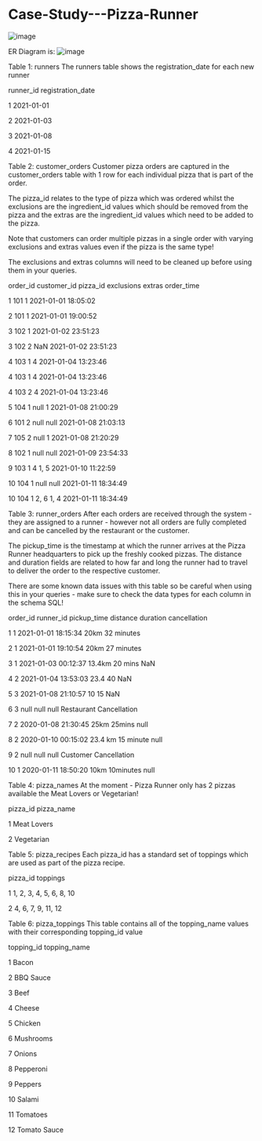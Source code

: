 # Case-Study---Pizza-Runner
![image](https://github.com/chandranshuanalyst/Case-Study---Pizza-Runner/assets/91171166/75b1543e-9039-4c5d-879a-fcfd9509b3d3)

ER Diagram is:
![image](https://github.com/chandranshuanalyst/Case-Study---Pizza-Runner/assets/91171166/7d67b5e7-a052-47d4-92f6-669d5d567f26)

Table 1: runners
The runners table shows the registration_date for each new runner

runner_id	registration_date

1	2021-01-01

2	2021-01-03

3	2021-01-08

4	2021-01-15

Table 2: customer_orders
Customer pizza orders are captured in the customer_orders table with 1 row for each individual pizza that is part of the order.

The pizza_id relates to the type of pizza which was ordered whilst the exclusions are the ingredient_id values which should be removed from the pizza and the extras are the ingredient_id values which need to be added to the pizza.

Note that customers can order multiple pizzas in a single order with varying exclusions and extras values even if the pizza is the same type!

The exclusions and extras columns will need to be cleaned up before using them in your queries.

order_id	customer_id	pizza_id	exclusions	extras	order_time

1	101	1	 	 	2021-01-01 18:05:02

2	101	1	 	 	2021-01-01 19:00:52

3	102	1	 	 	2021-01-02 23:51:23

3	102	2	 	NaN	2021-01-02 23:51:23

4	103	1	4	 	2021-01-04 13:23:46

4	103	1	4	 	2021-01-04 13:23:46

4	103	2	4	 	2021-01-04 13:23:46

5	104	1	null	1	2021-01-08 21:00:29

6	101	2	null	null	2021-01-08 21:03:13

7	105	2	null	1	2021-01-08 21:20:29

8	102	1	null	null	2021-01-09 23:54:33

9	103	1	4	1, 5	2021-01-10 11:22:59

10	104	1	null	null	2021-01-11 18:34:49

10	104	1	2, 6	1, 4	2021-01-11 18:34:49

Table 3: runner_orders
After each orders are received through the system - they are assigned to a runner - however not all orders are fully completed and can be cancelled by the restaurant or the customer.

The pickup_time is the timestamp at which the runner arrives at the Pizza Runner headquarters to pick up the freshly cooked pizzas. The distance and duration fields are related to how far and long the runner had to travel to deliver the order to the respective customer.

There are some known data issues with this table so be careful when using this in your queries - make sure to check the data types for each column in the schema SQL!

order_id	runner_id	pickup_time	distance	duration	cancellation

1	1	2021-01-01 18:15:34	20km	32 minutes	 

2	1	2021-01-01 19:10:54	20km	27 minutes	 

3	1	2021-01-03 00:12:37	13.4km	20 mins	NaN

4	2	2021-01-04 13:53:03	23.4	40	NaN

5	3	2021-01-08 21:10:57	10	15	NaN

6	3	null	null	null	Restaurant Cancellation

7	2	2020-01-08 21:30:45	25km	25mins	null

8	2	2020-01-10 00:15:02	23.4 km	15 minute	null

9	2	null	null	null	Customer Cancellation

10	1	2020-01-11 18:50:20	10km	10minutes	null

Table 4: pizza_names
At the moment - Pizza Runner only has 2 pizzas available the Meat Lovers or Vegetarian!

pizza_id	pizza_name

1	Meat Lovers

2	Vegetarian

Table 5: pizza_recipes
Each pizza_id has a standard set of toppings which are used as part of the pizza recipe.

pizza_id	toppings

1	1, 2, 3, 4, 5, 6, 8, 10

2	4, 6, 7, 9, 11, 12

Table 6: pizza_toppings
This table contains all of the topping_name values with their corresponding topping_id value

topping_id	topping_name

1	Bacon

2	BBQ Sauce

3	Beef

4	Cheese

5	Chicken

6	Mushrooms

7	Onions

8	Pepperoni

9	Peppers

10	Salami

11	Tomatoes

12	Tomato Sauce

